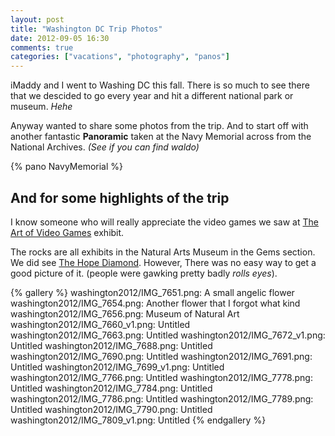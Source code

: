 ```yaml
---
layout: post
title: "Washington DC Trip Photos"
date: 2012-09-05 16:30
comments: true
categories: ["vacations", "photography", "panos"]
---
```

iMaddy and I went to Washing DC this fall. There is so much to see there that
we descided to go every year and hit a different national park or museum. *Hehe*

Anyway wanted to share some photos from the trip. And to start off with another
fantastic **Panoramic** taken at the Navy Memorial across from the National
Archives. *(See if you can find waldo)*

{% pano NavyMemorial %}

## And for some highlights of the trip

I know someone who will really appreciate the video games we saw at
[The Art of Video Games](http://www.si.edu/Exhibitions/Details/The-Art-of-Video-Games-840)
exhibit.

The rocks are all exhibits in the Natural Arts Museum in the Gems section. We did see
[The Hope Diamond](http://en.wikipedia.org/wiki/Hope_Diamond).
However, There was no easy way to get a good picture of it. (people were
gawking pretty badly *rolls eyes*).

{% gallery %}
washington2012/IMG_7651.png: A small angelic flower
washington2012/IMG_7654.png: Another flower that I forgot what kind
washington2012/IMG_7656.png: Museum of Natural Art
washington2012/IMG_7660_v1.png: Untitled
washington2012/IMG_7663.png: Untitled
washington2012/IMG_7672_v1.png: Untitled
washington2012/IMG_7688.png: Untitled
washington2012/IMG_7690.png: Untitled
washington2012/IMG_7691.png: Untitled
washington2012/IMG_7699_v1.png: Untitled
washington2012/IMG_7766.png: Untitled
washington2012/IMG_7778.png: Untitled
washington2012/IMG_7784.png: Untitled
washington2012/IMG_7786.png: Untitled
washington2012/IMG_7789.png: Untitled
washington2012/IMG_7790.png: Untitled
washington2012/IMG_7809_v1.png: Untitled
{% endgallery %}
